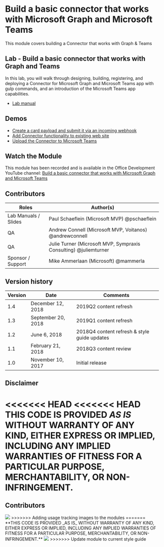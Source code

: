 # Build a basic connector that works with Microsoft Graph and Microsoft Teams

This module covers building a Connector that works with Graph & Teams

## Lab - Build a basic connector that works with Graph and Teams

In this lab, you will walk through designing, building, registering, and deploying a Connector for Microsoft Graph and Microsoft Teams app with gulp commands, and an introduction of the Microsoft Teams app capabilities.

* [Lab manual](./Lab.md)

## Demos

* [Create a card payload and submit it via an incoming webhook](./Demos/01-card-webhook)
* [Add Connector functionality to existing web site](./Demos/02-webconnector)
* [Upload the Connector to Microsoft Teams](./Demos/03-teams)

## Watch the Module

This module has been recorded and is available in the Office Development YouTube channel: [Build a basic connector that works with Microsoft Graph and Microsoft Teams](https://www.youtube.com/watch?v=WR5rg3I-NHY)

## Contributors

|        Roles         |                            Author(s)                             |
| -------------------- | ---------------------------------------------------------------- |
| Lab Manuals / Slides | Paul Schaeflein (Microsoft MVP) @pschaeflein                     |
| QA                   | Andrew Connell (Microsoft MVP, Voitanos) @andrewconnell          |
| QA                   | Julie Turner (Microsoft MVP, Sympraxis Consulting) @juliemturner |
| Sponsor / Support    | Mike Ammerlaan (Microsoft) @mammerla                             |

## Version history

| Version |        Date        |                   Comments                   |
| ------- | ------------------ | -------------------------------------------- |
| 1.4     | December 12, 2018  | 2019Q2 content refresh                       |
| 1.3     | September 20, 2018 | 2019Q1 content refresh                       |
| 1.2     | June 6, 2018       | 2018Q4 content refresh & style guide updates |
| 1.1     | February 21, 2018  | 2018Q3 content review                        |
| 1.0     | November 10, 2017  | Initial release                              |

## Disclaimer

<<<<<<< HEAD
<<<<<<< HEAD
**THIS CODE IS PROVIDED *AS IS* WITHOUT WARRANTY OF ANY KIND, EITHER EXPRESS OR IMPLIED, INCLUDING ANY IMPLIED WARRANTIES OF FITNESS FOR A PARTICULAR PURPOSE, MERCHANTABILITY, OR NON-INFRINGEMENT.**
=======
## Contributors


<img src="https://telemetry.sharepointpnp.com/TrainingContent/ConnectorActionableMsgs/01-build-a-basic-connector" />
>>>>>>> Adding usage tracking images to the modules
=======
**THIS CODE IS PROVIDED _AS IS_ WITHOUT WARRANTY OF ANY KIND, EITHER EXPRESS OR IMPLIED, INCLUDING ANY IMPLIED WARRANTIES OF FITNESS FOR A PARTICULAR PURPOSE, MERCHANTABILITY, OR NON-INFRINGEMENT.**

<img src="https://telemetry.sharepointpnp.com/TrainingContent/ConnectorActionableMsgs/01-build-a-basic-connector" />
>>>>>>> Update module to current style guide
